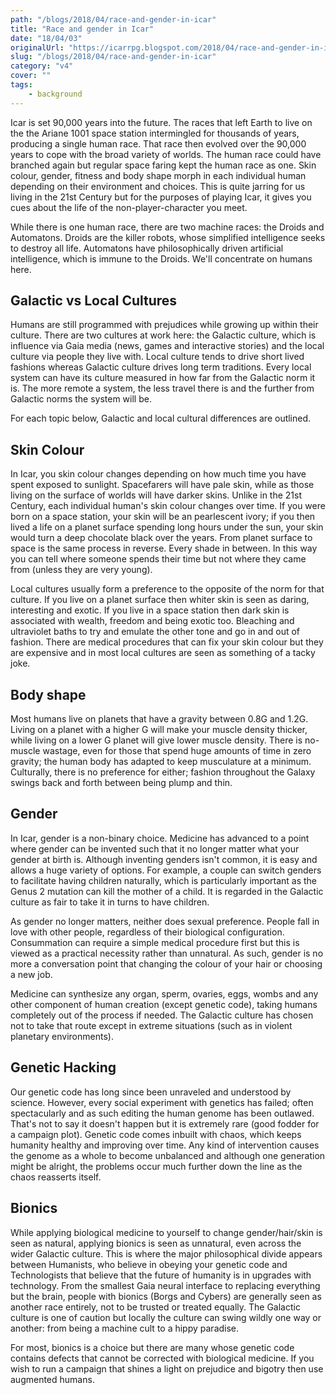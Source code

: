 ```yaml
---
path: "/blogs/2018/04/race-and-gender-in-icar"
title: "Race and gender in Icar"
date: "18/04/03"
originalUrl: "https://icarrpg.blogspot.com/2018/04/race-and-gender-in-icar.html"
slug: "/blogs/2018/04/race-and-gender-in-icar"
category: "v4"
cover: ""
tags:
    - background
---
```

Icar is set 90,000 years into the future. The races that left Earth to live on the the Ariane 1001 space station intermingled for thousands of years, producing a single human race. That race then evolved over the 90,000 years to cope with the broad variety of worlds. The human race could have branched again but regular space faring kept the human race as one. Skin colour, gender, fitness and body shape morph in each individual human depending on their environment and choices. This is quite jarring for us living in the 21st Century but for the purposes of playing Icar, it gives you cues about the life of the non-player-character you meet.  

While there is one human race, there are two machine races: the Droids and Automatons. Droids are the killer robots, whose simplified intelligence seeks to destroy all life. Automatons have philosophically driven artificial intelligence, which is immune to the Droids. We'll concentrate on humans here.  

## Galactic vs Local Cultures

Humans are still programmed with prejudices while growing up within their culture. There are two cultures at work here: the Galactic culture, which is influence via Gaia media (news, games and interactive stories) and the local culture via people they live with. Local culture tends to drive short lived fashions whereas Galactic culture drives long term traditions. Every local system can have its culture measured in how far from the Galactic norm it is. The more remote a system, the less travel there is and the further from Galactic norms the system will be.   

For each topic below, Galactic and local cultural differences are outlined.  

## Skin Colour

In Icar, you skin colour changes depending on how much time you have spent exposed to sunlight. Spacefarers will have pale skin, while as those living on the surface of worlds will have darker skins. Unlike in the 21st Century, each individual human's skin colour changes over time. If you were born on a space station, your skin will be an pearlescent ivory; if you then lived a life on a planet surface spending long hours under the sun, your skin would turn a deep chocolate black over the years. From planet surface to space is the same process in reverse. Every shade in between. In this way you can tell where someone spends their time but not where they came from (unless they are very young).  

Local cultures usually form a preference to the opposite of the norm for that culture. If you live on a planet surface then whiter skin is seen as daring, interesting and exotic. If you live in a space station then dark skin is associated with wealth, freedom and being exotic too. Bleaching and ultraviolet baths to try and emulate the other tone and go in and out of fashion. There are medical procedures that can fix your skin colour but they are expensive and in most local cultures are seen as something of a tacky joke.  

## Body shape

Most humans live on planets that have a gravity between 0.8G and 1.2G. Living on a planet with a higher G will make your muscle density thicker, while living on a lower G planet will give lower muscle density. There is no-muscle wastage, even for those that spend huge amounts of time in zero gravity; the human body has adapted to keep musculature at a minimum. Culturally, there is no preference for either; fashion throughout the Galaxy swings back and forth between being plump and thin.  

## Gender

In Icar, gender is a non-binary choice. Medicine has advanced to a point where gender can be invented such that it no longer matter what your gender at birth is. Although inventing genders isn't common, it is easy and allows a huge variety of options. For example, a couple can switch genders to facilitate having children naturally, which is particularly important as the Genus 2 mutation can kill the mother of a child. It is regarded in the Galactic culture as fair to take it in turns to have children.   

As gender no longer matters, neither does sexual preference. People fall in love with other people, regardless of their biological configuration. Consummation can require a simple medical procedure first but this is viewed as a practical necessity rather than unnatural. As such, gender is no more a conversation point that changing the colour of your hair or choosing a new job.  

Medicine can synthesize any organ, sperm, ovaries, eggs, wombs and any other component of human creation (except genetic code), taking humans completely out of the process if needed. The Galactic culture has chosen not to take that route except in extreme situations (such as in violent planetary environments).  

## Genetic Hacking

Our genetic code has long since been unraveled and understood by science. However, every social experiment with genetics has failed; often spectacularly and as such editing the human genome has been outlawed. That's not to say it doesn't happen but it is extremely rare (good fodder for a campaign plot). Genetic code comes inbuilt with chaos, which keeps humanity healthy and improving over time. Any kind of intervention causes the genome as a whole to become unbalanced and although one generation might be alright, the problems occur much further down the line as the chaos reasserts itself.  

## Bionics

While applying biological medicine to yourself to change gender/hair/skin is seen as natural, applying bionics is seen as unnatural, even across the wider Galactic culture. This is where the major philosophical divide appears between Humanists, who believe in obeying your genetic code and Technologists that believe that the future of humanity is in upgrades with technology. From the smallest Gaia neural interface to replacing everything but the brain, people with bionics (Borgs and Cybers) are generally seen as another race entirely, not to be trusted or treated equally. The Galactic culture is one of caution but locally the culture can swing wildly one way or another: from being a machine cult to a hippy paradise.  

For most, bionics is a choice but there are many whose genetic code contains defects that cannot be corrected with biological medicine. If you wish to run a campaign that shines a light on prejudice and bigotry then use augmented humans.